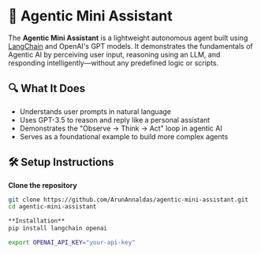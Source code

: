 
# 🤖 Agentic Mini Assistant

The **Agentic Mini Assistant** is a lightweight autonomous agent built using [LangChain](https://www.langchain.com/) and OpenAI's GPT models. It demonstrates the fundamentals of Agentic AI by perceiving user input, reasoning using an LLM, and responding intelligently—without any predefined logic or scripts.

## 🔍 What It Does

- Understands user prompts in natural language
- Uses GPT-3.5 to reason and reply like a personal assistant
- Demonstrates the "Observe → Think → Act" loop in agentic AI
- Serves as a foundational example to build more complex agents

## 🛠️ Setup Instructions

**Clone the repository**
   ```bash
   git clone https://github.com/ArunAnnaldas/agentic-mini-assistant.git
   cd agentic-mini-assistant

**Installation**
pip install langchain openai

export OPENAI_API_KEY="your-api-key"
